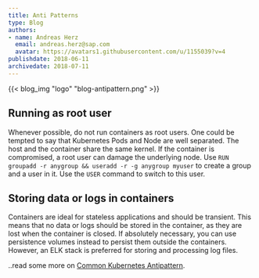 ```yaml
---
title: Anti Patterns
type: Blog
authors: 
- name: Andreas Herz
  email: andreas.herz@sap.com
  avatar: https://avatars1.githubusercontent.com/u/1155039?v=4
publishdate: 2018-06-11
archivedate: 2018-07-11
---
```


{{< blog_img "logo" "blog-antipattern.png" >}}


## Running as root user
Whenever possible, do not run containers as root users. One could be 
tempted to say that Kubernetes Pods and Node are well separated. The host and the container 
share the same kernel. If the container is compromised, a root user can damage the underlying 
node. Use `RUN groupadd -r anygroup && useradd -r -g anygroup myuser` to create a group 
and a user in it. Use the `USER` command to switch to this user. 

 
## Storing data or logs in containers
Containers are ideal for stateless applications 
and should be transient. This means that no data or logs should be stored in the 
container, as they are lost when the container is closed. If absolutely necessary, 
you can use persistence volumes instead to persist them outside the containers. 
However, an ELK stack is preferred for storing and processing log files. 

..read some more on [Common Kubernetes Antipattern](../readmore/antipattern).
